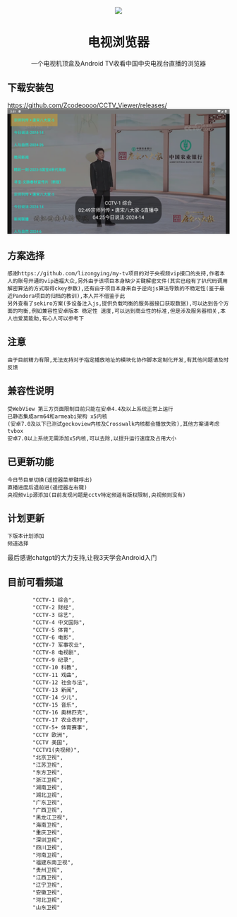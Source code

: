<p align="center"> <img src="https://github.com/Eanya-Tonic/CCTV_Viewer/blob/master/app/src/main/res/drawable/logo.png" style="width:200px;" /> </p>  <h1 align="center">电视浏览器</h1>  <p align="center">一个电视机顶盒及Android TV收看中国中央电视台直播的浏览器 </p>


## 下载安装包
https://github.com/Zcodeoooo/CCTV_Viewer/releases/
![img.png](img.png)

## 方案选择
    感谢https://github.com/lizongying/my-tv项目的对于央视频vip接口的支持,作者本人的账号开通的vip造福大众,另外由于该项目本身缺少关键解密文件(其实已经有了扒代码调用解密算法的方式取得ckey参数),还有由于项目本身来自于逆向js算法导致的不稳定性(鉴于最近Pandora项目的归档的教训),本人并不借鉴于此
    另外查看了sekiro方案(多设备注入js,提供负载均衡的服务器接口获取数据),可以达到各个方面的均衡,例如兼容性安卓版本 稳定性 速度,可以达到商业性的标准,但是涉及服务器相关,本人也爱莫能助,有心人可以参考下

## 注意
    由于目前精力有限,无法支持对于指定播放地址的模块化协作脚本定制化开发,有其他问题请及时反馈

##  兼容性说明    
    受WebView 第三方页面限制目前只能在安卓4.4及以上系统正常上运行
    已静态集成arm64和armeabi架构 x5内核 
    (安卓7.0及以下已测试geckoview内核及Crosswalk内核都会播放失败),其他方案请考虑tvbox
    安卓7.0以上系统无需添加x5内核,可以去除,以提升运行速度及占用大小
## 已更新功能
    今日节目单切换(遥控器菜单键呼出)
    直播进度后退前进(遥控器左右键)
    央视频vip源添加(目前发现问题是cctv特定频道有版权限制,央视频则没有)
    


## 计划更新
    下版本计划添加
    频道选择

最后感谢chatgpt的大力支持,让我3天学会Android入门

## 目前可看频道 
            "CCTV-1 综合",
            "CCTV-2 财经",
            "CCTV-3 综艺",
            "CCTV-4 中文国际",
            "CCTV-5 体育",
            "CCTV-6 电影",
            "CCTV-7 军事农业",
            "CCTV-8 电视剧",
            "CCTV-9 纪录",
            "CCTV-10 科教",
            "CCTV-11 戏曲",
            "CCTV-12 社会与法",
            "CCTV-13 新闻",
            "CCTV-14 少儿",
            "CCTV-15 音乐",
            "CCTV-16 奥林匹克",
            "CCTV-17 农业农村",
            "CCTV-5+ 体育赛事",
            "CCTV 欧洲",
            "CCTV 美国",
            "CCTV1(央视频)",
            "北京卫视",
            "江苏卫视",
            "东方卫视",
            "浙江卫视",
            "湖南卫视",
            "湖北卫视",
            "广东卫视",
            "广西卫视",
            "黑龙江卫视",
            "海南卫视",
            "重庆卫视",
            "深圳卫视",
            "四川卫视",
            "河南卫视",
            "福建东南卫视",
            "贵州卫视",
            "江西卫视",
            "辽宁卫视",
            "安徽卫视",
            "河北卫视",
            "山东卫视"
